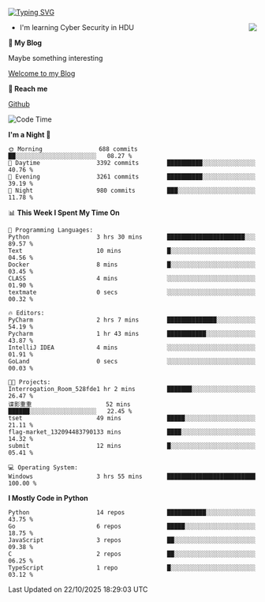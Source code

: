 [![Typing SVG](https://readme-typing-svg.herokuapp.com?font=Fira+Code&pause=1000&random=false&width=450&height=60&lines=Hello+%F0%9F%91%8B%F0%9F%8F%BB;I'm+JBNRZ)](https://git.io/typing-svg)

<a href="#">
  <img align="right" src="https://github-readme-stats.vercel.app/api?username=JBNRZ&show_icons=true&bg_color=15,f2f7fd,E0EAFC" />
</a>

- I'm learning Cyber Security in HDU

 **🌱 My Blog**

Maybe something interesting

[Welcome to my Blog](https://jbnrz.com.cn/)

 **💬 Reach me** 

[Github](https://github.com/JBNRZ)


<!--START_SECTION:waka-->
![Code Time](http://img.shields.io/badge/Code%20Time-1%2C407%20hrs%2050%20mins-blue)

**I'm a Night 🦉** 

```text
🌞 Morning                688 commits         ██░░░░░░░░░░░░░░░░░░░░░░░   08.27 % 
🌆 Daytime                3392 commits        ██████████░░░░░░░░░░░░░░░   40.76 % 
🌃 Evening                3261 commits        ██████████░░░░░░░░░░░░░░░   39.19 % 
🌙 Night                  980 commits         ███░░░░░░░░░░░░░░░░░░░░░░   11.78 % 
```


📊 **This Week I Spent My Time On** 

```text
💬 Programming Languages: 
Python                   3 hrs 30 mins       ██████████████████████░░░   89.57 % 
Text                     10 mins             █░░░░░░░░░░░░░░░░░░░░░░░░   04.56 % 
Docker                   8 mins              █░░░░░░░░░░░░░░░░░░░░░░░░   03.45 % 
CLASS                    4 mins              ░░░░░░░░░░░░░░░░░░░░░░░░░   01.90 % 
textmate                 0 secs              ░░░░░░░░░░░░░░░░░░░░░░░░░   00.32 % 

🔥 Editors: 
PyCharm                  2 hrs 7 mins        ██████████████░░░░░░░░░░░   54.19 % 
Pycharm                  1 hr 43 mins        ███████████░░░░░░░░░░░░░░   43.87 % 
IntelliJ IDEA            4 mins              ░░░░░░░░░░░░░░░░░░░░░░░░░   01.91 % 
GoLand                   0 secs              ░░░░░░░░░░░░░░░░░░░░░░░░░   00.03 % 

🐱‍💻 Projects: 
Interrogation_Room_528fde1 hr 2 mins         ███████░░░░░░░░░░░░░░░░░░   26.47 % 
谍影重重                     52 mins             ██████░░░░░░░░░░░░░░░░░░░   22.45 % 
tset                     49 mins             █████░░░░░░░░░░░░░░░░░░░░   21.11 % 
flag-market_132094483790133 mins             ████░░░░░░░░░░░░░░░░░░░░░   14.32 % 
submit                   12 mins             █░░░░░░░░░░░░░░░░░░░░░░░░   05.41 % 

💻 Operating System: 
Windows                  3 hrs 55 mins       █████████████████████████   100.00 % 
```

**I Mostly Code in Python** 

```text
Python                   14 repos            ███████████░░░░░░░░░░░░░░   43.75 % 
Go                       6 repos             █████░░░░░░░░░░░░░░░░░░░░   18.75 % 
JavaScript               3 repos             ██░░░░░░░░░░░░░░░░░░░░░░░   09.38 % 
C                        2 repos             ██░░░░░░░░░░░░░░░░░░░░░░░   06.25 % 
TypeScript               1 repo              █░░░░░░░░░░░░░░░░░░░░░░░░   03.12 % 
```




 Last Updated on 22/10/2025 18:29:03 UTC
<!--END_SECTION:waka-->
